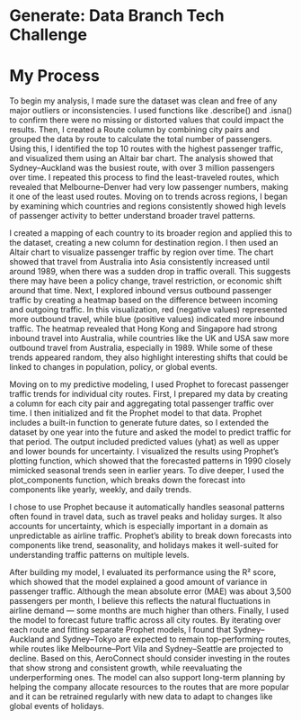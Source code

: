 # Generate: Data Branch Tech Challenge 

# My Process

To begin my analysis, I made sure the dataset was clean and free of any major outliers or inconsistencies. I used functions like .describe() and .isna() to confirm there were no missing or distorted values that could impact the results. Then, I created a Route column by combining city pairs and grouped the data by route to calculate the total number of passengers. Using this, I identified the top 10 routes with the highest passenger traffic, and visualized them using an Altair bar chart. The analysis showed that Sydney–Auckland was the busiest route, with over 3 million passengers over time. I repeated this process to find the least-traveled routes, which revealed that Melbourne–Denver had very low passenger numbers, making it one of the least used routes. Moving on to trends across regions, I began by examining which countries and regions consistently showed high levels of passenger activity to better understand broader travel patterns.

I created a mapping of each country to its broader region and applied this to the dataset, creating a new column for destination region. I then used an Altair chart to visualize passenger traffic by region over time. The chart showed that travel from Australia into Asia consistently increased until around 1989, when there was a sudden drop in traffic overall. This suggests there may have been a policy change, travel restriction, or economic shift around that time. Next, I explored inbound versus outbound passenger traffic by creating a heatmap based on the difference between incoming and outgoing traffic. In this visualization, red (negative values) represented more outbound travel, while blue (positive values) indicated more inbound traffic. The heatmap revealed that Hong Kong and Singapore had strong inbound travel into Australia, while countries like the UK and USA saw more outbound travel from Australia, especially in 1989. While some of these trends appeared random, they also highlight interesting shifts that could be linked to changes in population, policy, or global events.

Moving on to my predictive modeling, I used Prophet to forecast passenger traffic trends for individual city routes. First, I prepared my data by creating a column for each city pair and aggregating total passenger traffic over time. I then initialized and fit the Prophet model to that data. Prophet includes a built-in function to generate future dates, so I extended the dataset by one year into the future and asked the model to predict traffic for that period. The output included predicted values (yhat) as well as upper and lower bounds for uncertainty. I visualized the results using Prophet’s plotting function, which showed that the forecasted patterns in 1990 closely mimicked seasonal trends seen in earlier years. To dive deeper, I used the plot_components function, which breaks down the forecast into components like yearly, weekly, and daily trends.

I chose to use Prophet because it automatically handles seasonal patterns often found in travel data, such as travel peaks and holiday surges. It also accounts for uncertainty, which is especially important in a domain as unpredictable as airline traffic. Prophet’s ability to break down forecasts into components like trend, seasonality, and holidays makes it well-suited for understanding traffic patterns on multiple levels. 

After building my model, I evaluated its performance using the R² score, which showed that the model explained a good amount of variance in passenger traffic. Although the mean absolute error (MAE) was about 3,500 passengers per month, I believe this reflects the natural fluctuations in airline demand — some months are much higher than others. Finally, I used the model to forecast future traffic across all city routes. By iterating over each route and fitting separate Prophet models, I found that Sydney–Auckland and Sydney–Tokyo are expected to remain top-performing routes, while routes like Melbourne–Port Vila and Sydney–Seattle are projected to decline. Based on this, AeroConnect should consider investing in the routes that show strong and consistent growth, while reevaluating the underperforming ones. The model can also support long-term planning by helping the company allocate resources to the routes that are more popular and it can be retrained regularly with new data to adapt to changes like global events of holidays. 


